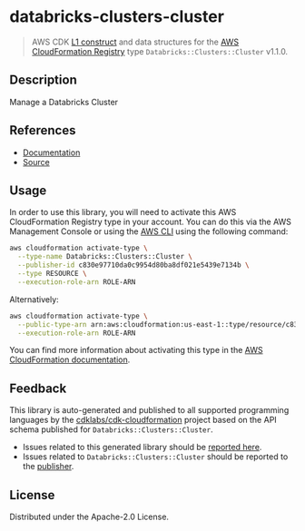 # databricks-clusters-cluster

> AWS CDK [L1 construct] and data structures for the [AWS CloudFormation Registry] type `Databricks::Clusters::Cluster` v1.1.0.

[L1 construct]: https://docs.aws.amazon.com/cdk/latest/guide/constructs.html
[AWS CloudFormation Registry]: https://docs.aws.amazon.com/AWSCloudFormation/latest/UserGuide/registry.html

## Description

Manage a Databricks Cluster

## References

* [Documentation](https://github.com/aws-ia/cloudformation-databricks-resource-providers)
* [Source](https://github.com/aws-ia/cloudformation-databricks-resource-providers.git)

## Usage

In order to use this library, you will need to activate this AWS CloudFormation Registry type in your account. You can do this via the AWS Management Console or using the [AWS CLI](https://aws.amazon.com/cli/) using the following command:

```sh
aws cloudformation activate-type \
  --type-name Databricks::Clusters::Cluster \
  --publisher-id c830e97710da0c9954d80ba8df021e5439e7134b \
  --type RESOURCE \
  --execution-role-arn ROLE-ARN
```

Alternatively:

```sh
aws cloudformation activate-type \
  --public-type-arn arn:aws:cloudformation:us-east-1::type/resource/c830e97710da0c9954d80ba8df021e5439e7134b/Databricks-Clusters-Cluster \
  --execution-role-arn ROLE-ARN
```

You can find more information about activating this type in the [AWS CloudFormation documentation](https://docs.aws.amazon.com/AWSCloudFormation/latest/UserGuide/registry-public.html).

## Feedback

This library is auto-generated and published to all supported programming languages by the [cdklabs/cdk-cloudformation] project based on the API schema published for `Databricks::Clusters::Cluster`.

* Issues related to this generated library should be [reported here](https://github.com/cdklabs/cdk-cloudformation/issues/new?title=Issue+with+%40cdk-cloudformation%2Fdatabricks-clusters-cluster+v1.1.0).
* Issues related to `Databricks::Clusters::Cluster` should be reported to the [publisher](https://github.com/aws-ia/cloudformation-databricks-resource-providers).

[cdklabs/cdk-cloudformation]: https://github.com/cdklabs/cdk-cloudformation

## License

Distributed under the Apache-2.0 License.
